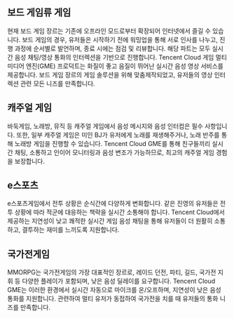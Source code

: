 ## 보드 게임류 게임

현재 보드 게임 장르는 기존에 오프라인 모드로부터 확장되어 인터넷에서 즐길 수 있습니다. 보드 게임의 경우, 유저들은 시작하기 전에 워밍업을 통해 서로 인사를 나누고, 진행 과정에 순서별로 발언하며, 종료 시에는 점검 및 리뷰합니다. 해당 파트는 모두 실시간 음성 채팅/영상 통화의 인터렉션을 기반으로 진행합니다. Tencent Cloud 게임 멀티미디어 엔진(GME) 프로덕트는 화질이 좋고 음질이 뛰어난 실시간 음성 영상 서비스를 제공합니다. 보드 게임 장르의 게임 솔루션을 위해 맞춤제작되었고, 유저들의 영상 인터렉션 관련 모든 니즈를 만족합니다.

## 캐주얼 게임

바둑게임, 노래방, 뮤직 등 캐주얼 게임에서 음성 메시지와 음성 인터컴은 필수 사항입니다. 또한, 일부 캐주얼 게임은 미인 BJ가 유저에게 노래를 재생해주거나, 노래 반주를 통해 노래방 게임을 진행할 수 있습니다. Tencent Cloud GME를 통해 친구들끼리 실시간 채팅, 소통하고 인이어 모니터링과 음성 변조가 가능하므로, 최고의 캐주얼 게임 경험을 보장합니다.

## e스포츠

e스포츠게임에서 전투 상황은 순식간에 다양하게 변화합니다. 같은 진영의 유저들은 전투 상황에 따라 적군에 대응하는 책략을 실시간 소통해야 합니다. Tencent Cloud에서 제공하는 지연성이 낮고 쾌적한 실시간 게임 음성 채팅을 통해 유저들이 더 원활히 소통하고, 결투하는 재미를 느끼도록 지원합니다.

## 국가전게임

MMORPG는 국가전게임의 가장 대표적인 장르로, 레이드 던전, 파티, 길드, 국가전 지휘 등 다양한 플레이가 포함되며, 낮은 음성 딜레이를 요구합니다. Tencent Cloud GME는 이러한 환경에서 실시간 자동으로 마이크를 온/오프하며, 지연성이 낮은 음성 통화를 지원합니다. 관련하여 멀티 유저가 동접하여 국가전을 치를 때 유저들의 통화 니즈를 만족합니다.


